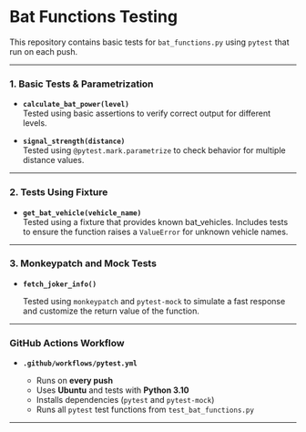 # Bat Functions Testing

This repository contains basic tests for `bat_functions.py` using `pytest` that run on each push.

---

### 1. Basic Tests & Parametrization

- **`calculate_bat_power(level)`**  
  Tested using basic assertions to verify correct output for different levels.

- **`signal_strength(distance)`**  
  Tested using `@pytest.mark.parametrize` to check behavior for multiple distance values.

---

### 2. Tests Using Fixture

- **`get_bat_vehicle(vehicle_name)`**  
  Tested using a fixture that provides known bat_vehicles. Includes tests to ensure the function raises a `ValueError` for unknown vehicle names.

---

### 3. Monkeypatch and Mock Tests

- **`fetch_joker_info()`**  

  Tested using `monkeypatch` and `pytest-mock` to simulate a fast response and customize the return value of the function.

---

### GitHub Actions Workflow

- **`.github/workflows/pytest.yml`**

    - Runs on **every push**
    - Uses **Ubuntu** and tests with **Python 3.10**
    - Installs dependencies (`pytest` and `pytest-mock`)
    - Runs all `pytest` test functions from `test_bat_functions.py`

---